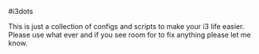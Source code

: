 #i3dots

This is just a collection of configs and scripts to make your i3 life easier.
Please use what ever and if you see room for to fix anything please let me know.
